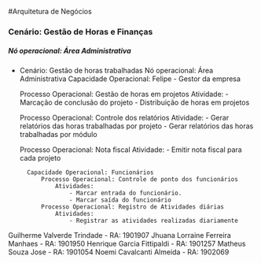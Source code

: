 #Arquitetura de Negócios

### Cenário: Gestão de Horas e Finanças
##### Nó operacional: Área Administrativa

- Cenário: Gestão de horas trabalhadas
    Nó operacional: Área Administrativa
    Capacidade Operacional: Felipe - Gestor da empresa

    Processo Operacional: Gestão de horas em projetos
        Atividade:
            - Marcação de conclusão do projeto
            - Distribuição de horas em projetos

    Processo Operacional: Controle dos relatórios
        Atividade:
            - Gerar relatórios das horas trabalhadas por projeto
            - Gerar relatórios das horas trabalhadas por módulo

    Processo Operacional: Nota fiscal
        Atividade:
            - Emitir nota fiscal para cada projeto

        Capacidade Operacional: Funcionários
            Processo Operacional: Controle de ponto dos funcionários
                Atividades:
                    - Marcar entrada do funcionário.
                    - Marcar saída do funcionário
            Processo Operacional: Registro de Atividades diárias
                Atividades:
                    - Registrar as atividades realizadas diariamente


                    
Guilherme Valverde Trindade - RA: 1901907
Jhuana Lorraine Ferreira Manhaes - RA: 1901950
Henrique Garcia Fittipaldi - RA: 1901257
Matheus Souza Jose - RA: 1901054
Noemi Cavalcanti Almeida - RA: 1902069